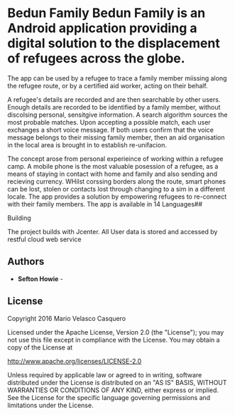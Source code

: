 # Bedun Family Bedun Family is an Android application providing a digital solution to the displacement of refugees across the globe.
The app can be used by a refugee to trace a family member miissing along the refugee route, or by a certified aid worker, acting on their behalf.

A refugee's details are recorded and are then searchable by other users. Enough details are recorded to be identified by a family member, without discolsing personal, sensitgive information. A search algorithm sources the most probable matches. Upon accepting a possible match, each user exchanges a short voice message. If both users confirm that the voice message belongs to their missing family member, then an aid organisation in the local area is brought in to establish re-unifacion.

The concept arose from personal experieince of working within a refugee camp. A mobile phone is the most valuable posession of a refugee, as a means of staying in contact with home and family and also sending and recieving currency. WHilst corssing borders along the route, smart phones can be lost, stolen or contacts lost through changing to a sim in a different locale. The app provides a solution by empowering refugees to re-connect with their family members. The app is available in 14 Languages## 

Building

The project builds with Jcenter. All User data is stored and accessed by restful cloud web service

### 





## Authors

* **Sefton Howie** - 
 

## License

 Copyright 2016 Mario Velasco Casquero

Licensed under the Apache License, Version 2.0 (the "License");
you may not use this file except in compliance with the License.
You may obtain a copy of the License at

   http://www.apache.org/licenses/LICENSE-2.0

Unless required by applicable law or agreed to in writing, software
distributed under the License is distributed on an "AS IS" BASIS,
WITHOUT WARRANTIES OR CONDITIONS OF ANY KIND, either express or implied.
See the License for the specific language governing permissions and
limitations under the License.